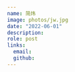 ```yaml
---
name: 简炜
image: photos/jw.jpg
date: "2022-06-01"
description: 
role: post
links:
  email: 
  github: 
---
```


